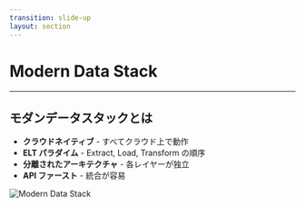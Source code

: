 ```yaml
---
transition: slide-up
layout: section
---
```


# Modern Data Stack

---

## モダンデータスタックとは

<div v-click>

- **クラウドネイティブ** - すべてクラウド上で動作
- **ELT パラダイム** - Extract, Load, Transform の順序
- **分離されたアーキテクチャ** - 各レイヤーが独立
- **API ファースト** - 統合が容易

</div>

<img src="/modern-data-stack.png" alt="Modern Data Stack" class="mx-auto my-8" style="max-width: 600px;">

